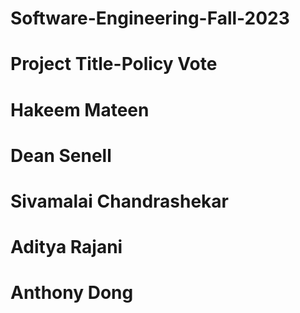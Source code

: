 # Software-Engineering-Fall-2023
# Project Title-Policy Vote
# Hakeem Mateen 
# Dean Senell
# Sivamalai Chandrashekar
# Aditya Rajani
# Anthony Dong
